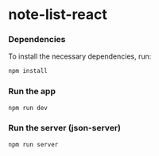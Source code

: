 # note-list-react

### Dependencies

To install the necessary dependencies, run:

```bash
npm install
```

### Run the app

```bash
npm run dev
```

### Run the server (json-server)

```bash
npm run server
```